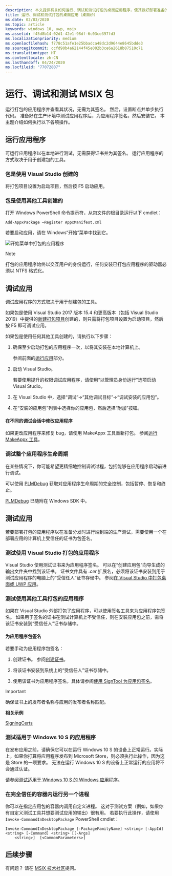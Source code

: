 ```yaml
---
description: 本文提供有关如何运行、调试和测试打包的桌面应用程序，使其做好部署准备的指导。
title: 运行、调试和测试打包的桌面应用（桌面桥）
ms.date: 02/03/2020
ms.topic: article
keywords: windows 10, uwp, msix
ms.assetid: f45d8b14-02d1-42e1-98df-6c03ce397fd3
ms.localizationpriority: medium
ms.openlocfilehash: f778c51afe1e25bbadca48dc2d9644e8645bdde3
ms.sourcegitcommit: ccfd90b4a62144f45e002b3ce6a2618b07510c71
ms.translationtype: HT
ms.contentlocale: zh-CN
ms.lasthandoff: 04/24/2020
ms.locfileid: "77072807"
---
```

# <a name="run-debug-and-test-an-msix-package"></a>运行、调试和测试 MSIX 包

运行打包的应用程序并查看其状况，无需为其签名。 然后，设置断点并单步执行代码。 准备好在生产环境中测试应用程序后，为应用程序签名，然后安装它。 本主题介绍如何执行以下各项操作。

<a id="run-app" />

## <a name="run-your-application"></a>运行应用程序

可运行应用程序以在本地进行测试，无需获得证书并为其签名。 运行应用程序的方式取决于用于创建包的工具。

### <a name="you-created-the-package-by-using-visual-studio"></a>包是使用 Visual Studio 创建的

将打包项目设置为启动项目，然后按 F5 启动应用。

### <a name="you-created-the-package-using-a-different-tool"></a>包是使用其他工具创建的

打开 Windows PowerShell 命令提示符，从包文件的根目录运行以下 cmdlet：

```
Add-AppxPackage –Register AppxManifest.xml
```
若要启动应用，请在 Windows“开始”菜单中找到它。

![开始菜单中打包的应用程序](images/converted-app-installed.png)

> [!NOTE]
> 打包的应用程序始终以交互用户的身份运行，任何安装已打包应用程序的驱动器必须以 NTFS 格式化。

## <a name="debug-your-app"></a>调试应用

调试应用程序的方式取决于用于创建包的工具。

如果包是使用 Visual Studio 2017 版本 15.4 和更高版本（包括 Visual Studio 2019）中提供的[新建打包项目](desktop-to-uwp-packaging-dot-net.md#new-packaging-project)创建的，则只需将打包项目设置为启动项目，然后按 F5 即可调试应用。

如果包是使用任何其他工具创建的，请执行以下步骤：

1. 确保至少启动打包的应用程序一次，以将其安装在本地计算机上。

   参阅前面的[运行应用](#run-app)部分。

2. 启动 Visual Studio。

   若要使用提升的权限调试应用程序，请使用“以管理员身份运行”选项启动 Visual Studio。 

3. 在 Visual Studio 中，选择“调试”->“其他调试目标”->“调试安装的应用包”。

4. 在“安装的应用包”列表中选择你的应用包，然后选择“附加”按钮。  

#### <a name="modify-your-application-in-between-debug-sessions"></a>在不同的调试会话中修改应用程序

如果更改应用程序来修复 bug，请使用 MakeAppx 工具重新打包。 参阅[运行 MakeAppx 工具](desktop-to-uwp-manual-conversion.md#make-appx)。

### <a name="debug-the-entire-application-lifecycle"></a>调试整个应用程序生命周期

在某些情况下，你可能希望更精细地控制调试过程，包括能够在应用程序启动前进行调试。

可以使用 [PLMDebug](https://msdn.microsoft.com/library/windows/hardware/jj680085(v=vs.85).aspx) 获取对应用程序生命周期的完全控制，包括暂停、恢复和终止。

[PLMDebug](https://msdn.microsoft.com/library/windows/hardware/jj680085(v=vs.85).aspx) 已随附在 Windows SDK 中。

## <a name="test-your-app"></a>测试应用

若要部署打包的应用程序以在准备分发时进行端到端的生产测试，需要使用一个在部署应用的计算机上受信任的证书为包签名。

### <a name="test-an-application-that-you-packaged-by-using-visual-studio"></a>测试使用 Visual Studio 打包的应用程序

Visual Studio 使用测试证书来为应用程序签名。 可以在“创建应用包”向导生成的输出文件夹中找到该证书。  证书文件具有 *.cer* 扩展名，必须将该证书安装到用于测试应用程序的电脑上的“受信任人”证书存储中。  参阅[在 Visual Studio 中打包桌面或 UWP 应用](../package/packaging-uwp-apps.md#generate-an-app-package)。

### <a name="test-an-application-that-you-packaged-using-a-different-tool"></a>测试使用其他工具打包的应用程序

如果在 Visual Studio 外部打包了应用程序，可以使用签名工具来为应用程序包签名。 如果用于签名的证书在测试计算机上不受信任，则在安装应用包之前，需将该证书安装到“受信任人”证书存储中。 

#### <a name="sign-your-application-package"></a>为应用程序包签名

若要手动为应用程序包签名：

1. 创建证书。 参阅[创建证书](../package/create-certificate-package-signing.md)。

2. 将该证书安装到系统上的“受信任人”证书存储中。 

3. 使用该证书为应用程序签名，具体请参阅[使用 SignTool 为应用包签名](../package/sign-app-package-using-signtool.md)。

  > [!IMPORTANT]
  > 确保证书上的发布者名称与应用的发布者名称匹配。

**相关示例**

[SigningCerts](https://github.com/Microsoft/DesktopBridgeToUWP-Samples/tree/master/Samples/SigningCerts)


### <a name="test-your-application-for-windows-10-s"></a>测试适用于 Windows 10 S 的应用程序

在发布应用之前，请确保它可以在运行 Windows 10 S 的设备上正常运行。实际上，如果你打算将应用程序发布到 Microsoft Store，则必须执行此操作，因为这是 Store 的一项要求。 无法在运行 Windows 10 S 的设备上正常运行的应用将不会通过认证。

请参阅[测试适用于 Windows 10 S 的 Windows 应用程序](desktop-to-uwp-test-windows-s.md)。

### <a name="run-another-process-inside-the-full-trust-container"></a>在完全信任的容器内运行另一个进程

你可以在指定应用包的容器内调用自定义进程。 这对于测试方案（例如，如果你有自定义测试工具并想要测试应用的输出）很有用。 若要执行此操作，请使用 ```Invoke-CommandInDesktopPackage``` PowerShell cmdlet：

```CMD
Invoke-CommandInDesktopPackage [-PackageFamilyName] <string> [-AppId] <string> [-Command] <string> [[-Args]
    <string>]  [<CommonParameters>]
```

## <a name="next-steps"></a>后续步骤

有问题？ 请在 [MSIX 技术社区](https://techcommunity.microsoft.com/t5/msix/ct-p/MSIX)提问。
